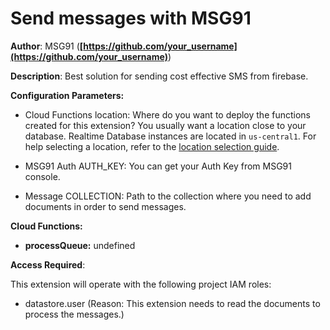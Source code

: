 # Send messages with MSG91

**Author**: MSG91 (**[https://github.com/your_username](https://github.com/your_username)**)

**Description**: Best solution for sending cost effective SMS from firebase.



**Configuration Parameters:**

* Cloud Functions location: Where do you want to deploy the functions created for this extension? You usually want a location close to your database. Realtime Database instances are located in `us-central1`. For help selecting a location, refer to the [location selection guide](https://firebase.google.com/docs/functions/locations).

* MSG91 Auth AUTH_KEY: You can get your Auth Key from MSG91 console.

* Message COLLECTION: Path to the collection where you need to add documents in order to send messages.



**Cloud Functions:**

* **processQueue:** undefined



**Access Required**:



This extension will operate with the following project IAM roles:

* datastore.user (Reason: This extension needs to read the documents to process the messages.)
